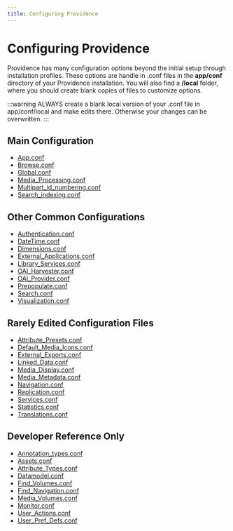 ```yaml
---
title: Configuring Providence
---
```


# Configuring Providence

Providence has many configuration options beyond the initial setup
through installation profiles. These options are handle in .conf files
in the **app/conf** directory of your Providence installation. You will
also find a **/local** folder, where you should create blank copies of
files to customize options.

:::warning
ALWAYS create a blank local version of your .conf file in app/conf/local
and make edits there. Otherwise your changes can be overwritten.
:::

## Main Configuration
- [App.conf](https://docs.collectiveaccess.org/providence/user/configuration/configuringProvidence/mainConfiguration/app) 
- [Browse.conf](https://docs.collectiveaccess.org/providence/user/configuration/configuringProvidence/mainConfiguration/browse) 
- [Global.conf](https://docs.collectiveaccess.org/providence/user/configuration/configuringProvidence/mainConfiguration/global.conf) 
- [Media_Processing.conf](https://docs.collectiveaccess.org/providence/user/configuration/configuringProvidence/mainConfiguration/media_processing.conf) 
- [Multipart_id_numbering.conf](https://docs.collectiveaccess.org/providence/user/configuration/configuringProvidence/mainConfiguration/multipart_id_numbering) 
- [Search_indexing.conf](https://docs.collectiveaccess.org/providence/user/configuration/configuringProvidence/mainConfiguration/search_indexing) 

## Other Common Configurations
- [Authentication.conf](https://docs.collectiveaccess.org/providence/user/configuration/configuringProvidence/otherCommon/authentication) 
- [DateTime.conf](https://docs.collectiveaccess.org/providence/user/configuration/configuringProvidence/otherCommon/datetime) 
- [Dimensions.conf](https://docs.collectiveaccess.org/providence/user/configuration/configuringProvidence/otherCommon/dimensions.conf) 
- [External_Applications.conf](https://docs.collectiveaccess.org/providence/user/configuration/configuringProvidence/otherCommon/external_applications) 
- [Library_Services.conf](https://docs.collectiveaccess.org/providence/user/configuration/configuringProvidence/otherCommon/library_services.conf) 
- [OAI_Harvester.conf](https://docs.collectiveaccess.org/providence/user/configuration/configuringProvidence/otherCommon/oai_harvester.conf) 
- [OAI_Provider.conf](https://docs.collectiveaccess.org/providence/user/configuration/configuringProvidence/otherCommon/oai_provider.conf) 
- [Prepopulate.conf](https://docs.collectiveaccess.org/providence/user/configuration/configuringProvidence/otherCommon/prepopulate)  
- [Search.conf](https://docs.collectiveaccess.org/providence/user/configuration/configuringProvidence/otherCommon/search) 
- [Visualization.conf](https://docs.collectiveaccess.org/providence/user/configuration/configuringProvidence/otherCommon/visualization.conf) 

## Rarely Edited Configuration Files
- [Attribute_Presets.conf](https://docs.collectiveaccess.org/providence/user/configuration/configuringProvidence/rarelyEdited/attribute_presets.conf) 
- [Default_Media_Icons.conf](https://docs.collectiveaccess.org/providence/user/configuration/configuringProvidence/rarelyEdited/default_media_icons.conf) 
- [External_Exports.conf](https://docs.collectiveaccess.org/providence/user/configuration/configuringProvidence/rarelyEdited/external_exports.conf) 
- [Linked_Data.conf](https://docs.collectiveaccess.org/providence/user/configuration/configuringProvidence/rarelyEdited/linked_data.conf) 
- [Media_Display.conf](https://docs.collectiveaccess.org/providence/user/configuration/configuringProvidence/rarelyEdited/external_exports.conf)  
- [Media_Metadata.conf](https://docs.collectiveaccess.org/providence/user/configuration/configuringProvidence/rarelyEdited/media_metadata.conf) 
- [Navigation.conf](https://docs.collectiveaccess.org/providence/user/configuration/configuringProvidence/rarelyEdited/external_exports.conf) 
- [Replication.conf](https://docs.collectiveaccess.org/providence/user/configuration/configuringProvidence/rarelyEdited/replication.conf) 
- [Services.conf](https://docs.collectiveaccess.org/providence/user/configuration/configuringProvidence/rarelyEdited/services.conf) 
- [Statistics.conf](https://docs.collectiveaccess.org/providence/user/configuration/configuringProvidence/rarelyEdited/statistics.conf) 
- [Translations.conf](https://docs.collectiveaccess.org/providence/user/configuration/configuringProvidence/rarelyEdited/translations.conf)

## Developer Reference Only
- [Annotation_types.conf](https://camanual.whirl-i-gig.com/providence/user/configuration/configuringProvidence/developer/annotation_types.conf)
- [Assets.conf](https://camanual.whirl-i-gig.com/providence/user/configuration/configuringProvidence/developer/assets.conf)  
- [Attribute_Types.conf](https://camanual.whirl-i-gig.com/providence/user/configuration/configuringProvidence/developer/attribute_types.conf) 
- [Datamodel.conf](https://camanual.whirl-i-gig.com/providence/user/configuration/configuringProvidence/developer/datamodel.conf) 
- [Find_Volumes.conf](https://camanual.whirl-i-gig.com/providence/user/configuration/configuringProvidence/developer/file_volumes.conf)
- [Find_Navigation.conf](https://camanual.whirl-i-gig.com/providence/user/configuration/configuringProvidence/developer/find_navigation.conf) 
- [Media_Volumes.conf](https://camanual.whirl-i-gig.com/providence/user/configuration/configuringProvidence/developer/media_volumes.conf) 
- [Monitor.conf](https://camanual.whirl-i-gig.com/providence/user/configuration/configuringProvidence/developer/monitor.conf)
- [User_Actions.conf](https://camanual.whirl-i-gig.com/providence/user/configuration/configuringProvidence/developer/user_actions.conf) 
- [User_Pref_Defs.conf](https://camanual.whirl-i-gig.com/providence/user/configuration/configuringProvidence/developer/user_pref_defs.conf)
